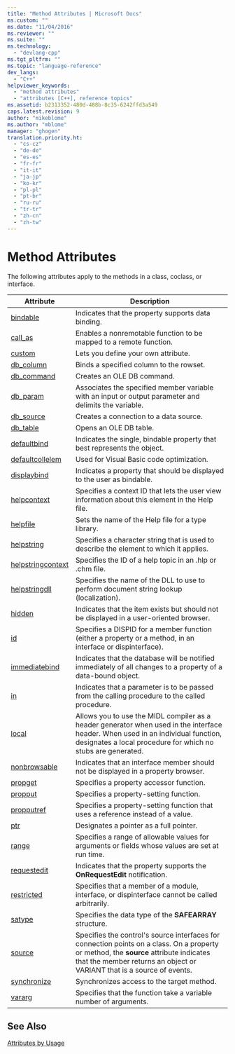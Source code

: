 ```yaml
---
title: "Method Attributes | Microsoft Docs"
ms.custom: ""
ms.date: "11/04/2016"
ms.reviewer: ""
ms.suite: ""
ms.technology: 
  - "devlang-cpp"
ms.tgt_pltfrm: ""
ms.topic: "language-reference"
dev_langs: 
  - "C++"
helpviewer_keywords: 
  - "method attributes"
  - "attributes [C++], reference topics"
ms.assetid: b2313352-480d-488b-8c35-6242ffd3a549
caps.latest.revision: 9
author: "mikeblome"
ms.author: "mblome"
manager: "ghogen"
translation.priority.ht: 
  - "cs-cz"
  - "de-de"
  - "es-es"
  - "fr-fr"
  - "it-it"
  - "ja-jp"
  - "ko-kr"
  - "pl-pl"
  - "pt-br"
  - "ru-ru"
  - "tr-tr"
  - "zh-cn"
  - "zh-tw"
---
```

# Method Attributes
The following attributes apply to the methods in a class, coclass, or interface.  
  
|Attribute|Description|  
|---------------|-----------------|  
|[bindable](../windows/bindable.md)|Indicates that the property supports data binding.|  
|[call_as](../windows/call-as.md)|Enables a nonremotable function to be mapped to a remote function.|  
|[custom](../windows/custom-cpp.md)|Lets you define your own attribute.|  
|[db_column](../windows/db-column.md)|Binds a specified column to the rowset.|  
|[db_command](../windows/db-command.md)|Creates an OLE DB command.|  
|[db_param](../windows/db-param.md)|Associates the specified member variable with an input or output parameter and delimits the variable.|  
|[db_source](../windows/db-source.md)|Creates a connection to a data source.|  
|[db_table](../windows/db-table.md)|Opens an OLE DB table.|  
|[defaultbind](../windows/defaultbind.md)|Indicates the single, bindable property that best represents the object.|  
|[defaultcollelem](../windows/defaultcollelem.md)|Used for Visual Basic code optimization.|  
|[displaybind](../windows/displaybind.md)|Indicates a property that should be displayed to the user as bindable.|  
|[helpcontext](../windows/helpcontext.md)|Specifies a context ID that lets the user view information about this element in the Help file.|  
|[helpfile](../windows/helpfile.md)|Sets the name of the Help file for a type library.|  
|[helpstring](../windows/helpstring.md)|Specifies a character string that is used to describe the element to which it applies.|  
|[helpstringcontext](../windows/helpstringcontext.md)|Specifies the ID of a help topic in an .hlp or .chm file.|  
|[helpstringdll](../windows/helpstringdll.md)|Specifies the name of the DLL to use to perform document string lookup (localization).|  
|[hidden](../windows/hidden.md)|Indicates that the item exists but should not be displayed in a user-oriented browser.|  
|[id](../windows/id.md)|Specifies a DISPID for a member function (either a property or a method, in an interface or dispinterface).|  
|[immediatebind](../windows/immediatebind.md)|Indicates that the database will be notified immediately of all changes to a property of a data-bound object.|  
|[in](../windows/in-cpp.md)|Indicates that a parameter is to be passed from the calling procedure to the called procedure.|  
|[local](../windows/local-cpp.md)|Allows you to use the MIDL compiler as a header generator when used in the interface header. When used in an individual function, designates a local procedure for which no stubs are generated.|  
|[nonbrowsable](../windows/nonbrowsable.md)|Indicates that an interface member should not be displayed in a property browser.|  
|[propget](../windows/propget.md)|Specifies a property accessor function.|  
|[propput](../windows/propput.md)|Specifies a property-setting function.|  
|[propputref](../windows/propputref.md)|Specifies a property-setting function that uses a reference instead of a value.|  
|[ptr](../windows/ptr.md)|Designates a pointer as a full pointer.|  
|[range](../windows/range-cpp.md)|Specifies a range of allowable values for arguments or fields whose values are set at run time.|  
|[requestedit](../windows/requestedit.md)|Indicates that the property supports the **OnRequestEdit** notification.|  
|[restricted](../windows/restricted.md)|Specifies that a member of a module, interface, or dispinterface cannot be called arbitrarily.|  
|[satype](../windows/satype.md)|Specifies the data type of the **SAFEARRAY** structure.|  
|[source](../windows/source-cpp.md)|Specifies the control's source interfaces for connection points on a class. On a property or method, the **source** attribute indicates that the member returns an object or VARIANT that is a source of events.|  
|[synchronize](../windows/synchronize.md)|Synchronizes access to the target method.|  
|[vararg](../windows/vararg.md)|Specifies that the function take a variable number of arguments.|  
  
## See Also  
 [Attributes by Usage](../windows/attributes-by-usage.md)